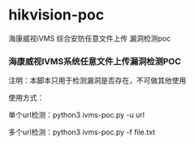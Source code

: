 # hikvision-poc
海康威视iVMS 综合安防任意文件上传 漏洞检测poc
### 海康威视IVMS系统任意文件上传漏洞检测POC

注明：本脚本只用于检测漏洞是否存在，不可做其他使用



使用方式：

单个url检测：python3 ivms-poc.py -u url



多个url检测：python3 ivms-poc.py -f file.txt


